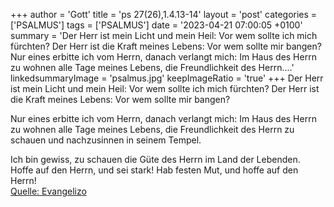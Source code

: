 +++
author = 'Gott'
title = 'ps 27(26),1.4.13-14'
layout = 'post'
categories = ['PSALMUS']
tags = ['PSALMUS']
date = '2023-04-21 07:00:05 +0100'
summary = 'Der Herr ist mein Licht und mein Heil: Vor wem sollte ich mich fürchten? Der Herr ist die Kraft meines Lebens: Vor wem sollte mir bangen?  Nur eines erbitte ich vom Herrn, danach verlangt mich: Im Haus des Herrn zu wohnen alle Tage meines Lebens, die Freundlichkeit des Herrn....'
linkedsummaryImage = 'psalmus.jpg'
keepImageRatio = 'true'
+++
Der Herr ist mein Licht und mein Heil:
Vor wem sollte ich mich fürchten?
Der Herr ist die Kraft meines Lebens:
Vor wem sollte mir bangen?

Nur eines erbitte ich vom Herrn, danach verlangt mich:
Im Haus des Herrn zu wohnen alle Tage meines Lebens,
die Freundlichkeit des Herrn zu schauen
und nachzusinnen in seinem Tempel.<!--more-->

Ich bin gewiss, zu schauen
die Güte des Herrn im Land der Lebenden.
Hoffe auf den Herrn, und sei stark!
Hab festen Mut, und hoffe auf den Herrn!<br> [Quelle: Evangelizo](https://evangeliumtagfuertag.org/DE/gospel)